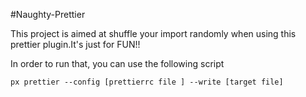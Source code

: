 #Naughty-Prettier

This project is aimed at shuffle your import randomly when using this prettier plugin.It's just for FUN!!

In order to run that, you can use the following script

```
px prettier --config [prettierrc file ] --write [target file]
```
